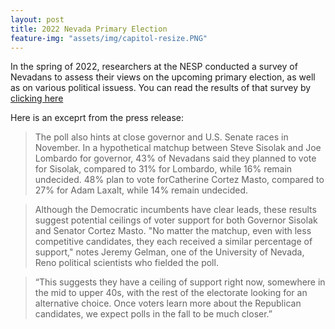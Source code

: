 ```yaml
---
layout: post
title: 2022 Nevada Primary Election
feature-img: "assets/img/capitol-resize.PNG"
---
```


In the spring of 2022, researchers at the NESP conducted a survey of Nevadans to assess their views on the upcoming primary election, as well as on various political issuess. You can read the results of that survey by [clicking here](/nesp/reports/)

Here is an exceprt from the press release:

> The poll also hints at close governor and U.S. Senate races in November. In a hypothetical matchup between Steve Sisolak and Joe Lombardo for governor, 43% of 	Nevadans said they planned to vote for Sisolak, compared to 31% for Lombardo, while 16% remain undecided. 48% plan to vote forCatherine Cortez Masto, compared to 27% for Adam Laxalt, while 14% remain undecided.

> Although the Democratic incumbents have clear leads, these results suggest potential ceilings of voter support for both Governor Sisolak and Senator Cortez Masto. "No matter the matchup, even with less competitive candidates, they each received a similar percentage of support," notes Jeremy Gelman, one of the University of Nevada, Reno political scientists who fielded the poll.

> “This suggests they have a ceiling of support right now, somewhere in the mid to upper 40s, with the rest of the electorate looking for an alternative choice. Once voters learn more about the Republican candidates, we expect polls in the fall to be much closer.”
